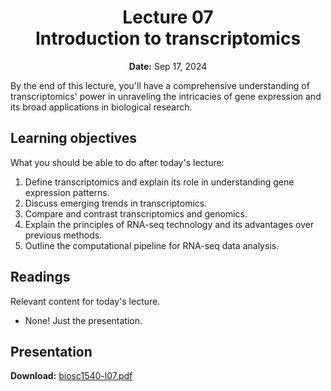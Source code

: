 <h1 align="center">
<b>Lecture 07</b><br>
Introduction to transcriptomics
</h1>
<p align="center">
<b>Date:</b> Sep 17, 2024
</p>

By the end of this lecture, you'll have a comprehensive understanding of transcriptomics' power in unraveling the intricacies of gene expression and its broad applications in biological research.

## Learning objectives

What you should be able to do after today's lecture:

1.  Define transcriptomics and explain its role in understanding gene expression patterns.
2.  Discuss emerging trends in transcriptomics.
3.  Compare and contrast transcriptomics and genomics.
4.  Explain the principles of RNA-seq technology and its advantages over previous methods.
5.  Outline the computational pipeline for RNA-seq data analysis.

## Readings

Relevant content for today's lecture.

-   None! Just the presentation.

## Presentation

**Download:** [biosc1540-l07.pdf](/lectures/07/biosc1540-l07.pdf)
